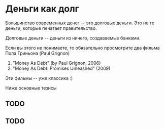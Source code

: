 # Деньги как долг

Большинство современных денег -- это долговые деньги.
Это не те деньги, которые печатает правительство.

Долговые деньги -- деньги из ничего, создаваемые банками.

Если вы этого не понимаете, то обязательно просмотрите два фильма
Пола Гриньона (Paul Grignon)

1. "Money As Debt" (by Paul Grignon, 2006)
1. "Money As Debt: Promises Unleashed" (2009)

<!-- TODO добавить ссылки --->

Эти фильмы -- уже классика :)

Ниже основные тезисы

## TODO


## TODO 

